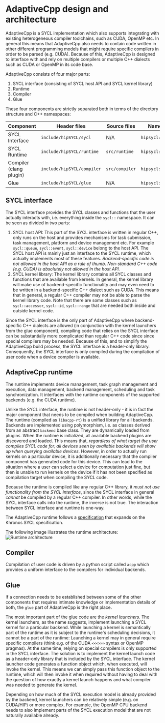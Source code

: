 # AdaptiveCpp design and architecture


AdaptiveCpp is a SYCL implementation which also supports integrating with existing heterogeneous compiler toolchains, such as CUDA, OpenMP etc. In general this means that AdaptiveCpp also needs to contain code written in other different programming models that might require specific compilers in order to be parsed (e.g. CUDA). Because of this, AdaptiveCpp is designed to interface with and rely on multiple compilers or multiple C++ dialects such as CUDA or OpenMP in its code base.

AdaptiveCpp consists of four major parts:

1. SYCL interface (consisting of SYCL host API and SYCL kernel library)
2. Runtime
3. Compiler
4. Glue

These four components are strictly separated both in terms of the directory structure and C++ namespaces:

| Component | Header files | Source files | Namespace |
|------------------|-------------------|------------------|------------------|
| SYCL Interface | `include/hipSYCL/sycl` | N/A | `hipsycl::sycl` |
| SYCL Runtime   | `include/hipSYCL/runtime` | `src/runtime` | `hipsycl::rt` |
| Compiler (clang plugin) | `include/hipSYCL/compiler` | `src/compiler` | `hipsycl::compiler` |
| Glue | `include/hipSYCL/glue` | N/A | `hipsycl::glue` |


## SYCL interface

The SYCL interface provides the SYCL classes and functions that the user actually interacts with, i.e. everything inside the `sycl::` namespace. It can be seen as divided in two parts: 
1. SYCL host API: This part of the SYCL interface is written in regular C++, only runs on the host and provides mechanisms for task submission, task management, platform and device management etc. For example `sycl::queue`, `sycl::event`, `sycl::device` belong to the host API. The SYCL host API is mainly just an interface to the SYCL runtime, which actually implements most of these features. *Backend-specific code is not allowed in the host API as a rule of thumb. Non-standard C++ code (e.g. CUDA) is absolutely not allowed in the host API.*
2. SYCL kernel library: The kernel library contains all SYCL classes and functions that are available from kernels. In general, the kernel library will make use of backend-specific functionality and may even need to be written in a backend-specific C++ dialect such as CUDA. This means that in general, a regular C++ compiler may not be able to parse the kernel library code.
  Note that there are some classes such as `sycl::accessor`, `sycl::id`, `sycl::range` that are needed both inside and outside kernel code.

Since the SYCL interface is the only part of AdaptiveCpp where backend-specific C++ dialects are allowed (in conjunction with the kernel launchers from the glue component), compiling code that relies on the SYCL interface can be substantially more complicated than regular C++ code since since special compilers may be needed.
Because of this, and to simplify the AdaptiveCpp build process, the SYCL interface is a header-only library. Consequently, the SYCL interface is only compiled during the compilation of user code when a device compiler is available.


## AdaptiveCpp runtime

The runtime implements device management, task graph management and execution, data management, backend management, scheduling and task synchronization. It interfaces with the runtime components of the supported backends (e.g. the CUDA runtime).

Unlike the SYCL interface, the runtime is not header-only - it is in fact the major component that needs to be compiled when building AdaptiveCpp. The runtime (compiled as `libacpp-rt`) is a unified library for all backends. Backends are implemented using polymorphism, i.e. as classes derived from an abstract `backend` base class. They are dynamically loaded from plugins. When the runtime is initialized, all available backend plugins are discovered and loaded. This means that, *regardless of what target the user compiles SYCL code for, all devices seen by available backends will show up when querying available devices*. 
However, in order to actually run kernels on a particular device, it is additionally necessary that the compiler component has generated code for this device. This can lead to the situation where a user can select a device for computation just fine, but then is unable to run kernels on the device if it has not been specified as compilation target when compiling the SYCL code.

Because the runtime is compiled like any regular C++ library, it *must not use functionality from the SYCL interface*, since the SYCL interface in general *cannot* be compiled by a regular C++ compiler.
In other words, while the SYCL interface calls into the runtime, the inverse is not true. The interaction between SYCL interface and runtime is one-way.

The AdaptiveCpp runtime follows a [specification](runtime-spec.md) that expands on the Khronos SYCL specification.

The following image illustrates the runtime architecture:
![Runtime architecture](img/runtime.png)

## Compiler

Compilation of user code is driven by a python script called `acpp` which provides a uniform interface to the compilers for individual backends.

## Glue

If a connection needs to be established between some of the other components that requires intimate knowledge or implementation details of both, the `glue` part of AdaptiveCpp is the right place.

The most important part of the glue code are the *kernel launchers*. The kernel launchers, as the name suggests, implement launching a SYCL kernel for a particular backend. 
While launching a kernel is semantically part of the runtime as it is subject to the runtime's scheduling decisions, it cannot be a part of the runtime: Launching a kernel may in general require specific compilers (think e.g. of the CUDA `<<<>>>` syntax or OpenMP pragmas). At the same time, relying on special compilers is only supported in the SYCL interface.
The solution is to implement the kernel launch code as a header-only library that is included by the SYCL interface. The kernel launcher code generates a function object which, when executed, will invoke the kernel. This means we can simply pass this function object to the runtime, which will then invoke it when required without having to deal with the question of how exactly a kernel launch happens and what compiler was needed to generate the kernel.

Depending on how much of the SYCL execution model is already provided by the backend, kernel launchers can be relatively simple (e.g. on CUDA/HIP) or more complex. For example, the OpenMP CPU backend needs to also implement parts of the SYCL execution model that are not naturally available already.
